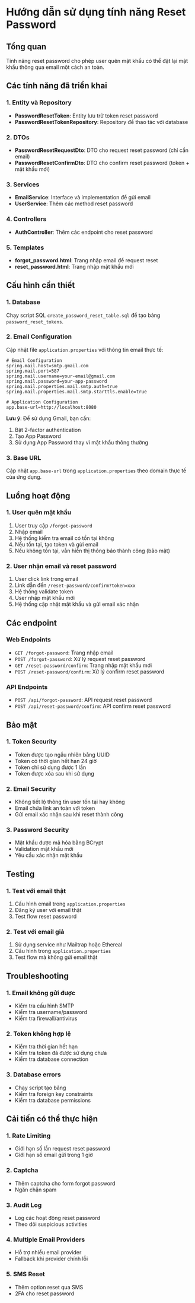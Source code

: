 # Hướng dẫn sử dụng tính năng Reset Password

## Tổng quan
Tính năng reset password cho phép user quên mật khẩu có thể đặt lại mật khẩu thông qua email một cách an toàn.

## Các tính năng đã triển khai

### 1. Entity và Repository
- **PasswordResetToken**: Entity lưu trữ token reset password
- **PasswordResetTokenRepository**: Repository để thao tác với database

### 2. DTOs
- **PasswordResetRequestDto**: DTO cho request reset password (chỉ cần email)
- **PasswordResetConfirmDto**: DTO cho confirm reset password (token + mật khẩu mới)

### 3. Services
- **EmailService**: Interface và implementation để gửi email
- **UserService**: Thêm các method reset password

### 4. Controllers
- **AuthController**: Thêm các endpoint cho reset password

### 5. Templates
- **forgot_password.html**: Trang nhập email để request reset
- **reset_password.html**: Trang nhập mật khẩu mới

## Cấu hình cần thiết

### 1. Database
Chạy script SQL `create_password_reset_table.sql` để tạo bảng `password_reset_tokens`.

### 2. Email Configuration
Cập nhật file `application.properties` với thông tin email thực tế:

```properties
# Email Configuration
spring.mail.host=smtp.gmail.com
spring.mail.port=587
spring.mail.username=your-email@gmail.com
spring.mail.password=your-app-password
spring.mail.properties.mail.smtp.auth=true
spring.mail.properties.mail.smtp.starttls.enable=true

# Application Configuration
app.base-url=http://localhost:8080
```

**Lưu ý**: Để sử dụng Gmail, bạn cần:
1. Bật 2-factor authentication
2. Tạo App Password
3. Sử dụng App Password thay vì mật khẩu thông thường

### 3. Base URL
Cập nhật `app.base-url` trong `application.properties` theo domain thực tế của ứng dụng.

## Luồng hoạt động

### 1. User quên mật khẩu
1. User truy cập `/forgot-password`
2. Nhập email
3. Hệ thống kiểm tra email có tồn tại không
4. Nếu tồn tại, tạo token và gửi email
5. Nếu không tồn tại, vẫn hiển thị thông báo thành công (bảo mật)

### 2. User nhận email và reset password
1. User click link trong email
2. Link dẫn đến `/reset-password/confirm?token=xxx`
3. Hệ thống validate token
4. User nhập mật khẩu mới
5. Hệ thống cập nhật mật khẩu và gửi email xác nhận

## Các endpoint

### Web Endpoints
- `GET /forgot-password`: Trang nhập email
- `POST /forgot-password`: Xử lý request reset password
- `GET /reset-password/confirm`: Trang nhập mật khẩu mới
- `POST /reset-password/confirm`: Xử lý confirm reset password

### API Endpoints
- `POST /api/forgot-password`: API request reset password
- `POST /api/reset-password/confirm`: API confirm reset password

## Bảo mật

### 1. Token Security
- Token được tạo ngẫu nhiên bằng UUID
- Token có thời gian hết hạn 24 giờ
- Token chỉ sử dụng được 1 lần
- Token được xóa sau khi sử dụng

### 2. Email Security
- Không tiết lộ thông tin user tồn tại hay không
- Email chứa link an toàn với token
- Gửi email xác nhận sau khi reset thành công

### 3. Password Security
- Mật khẩu được mã hóa bằng BCrypt
- Validation mật khẩu mới
- Yêu cầu xác nhận mật khẩu

## Testing

### 1. Test với email thật
1. Cấu hình email trong `application.properties`
2. Đăng ký user với email thật
3. Test flow reset password

### 2. Test với email giả
1. Sử dụng service như Mailtrap hoặc Ethereal
2. Cấu hình trong `application.properties`
3. Test flow mà không gửi email thật

## Troubleshooting

### 1. Email không gửi được
- Kiểm tra cấu hình SMTP
- Kiểm tra username/password
- Kiểm tra firewall/antivirus

### 2. Token không hợp lệ
- Kiểm tra thời gian hết hạn
- Kiểm tra token đã được sử dụng chưa
- Kiểm tra database connection

### 3. Database errors
- Chạy script tạo bảng
- Kiểm tra foreign key constraints
- Kiểm tra database permissions

## Cải tiến có thể thực hiện

### 1. Rate Limiting
- Giới hạn số lần request reset password
- Giới hạn số email gửi trong 1 giờ

### 2. Captcha
- Thêm captcha cho form forgot password
- Ngăn chặn spam

### 3. Audit Log
- Log các hoạt động reset password
- Theo dõi suspicious activities

### 4. Multiple Email Providers
- Hỗ trợ nhiều email provider
- Fallback khi provider chính lỗi

### 5. SMS Reset
- Thêm option reset qua SMS
- 2FA cho reset password 